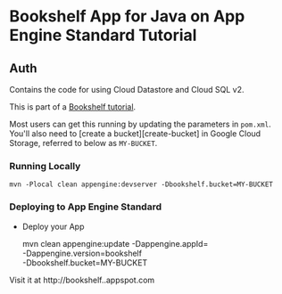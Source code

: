 # Bookshelf App for Java on App Engine Standard Tutorial
## Auth

Contains the code for using Cloud Datastore and Cloud SQL v2.

This is part of a [Bookshelf tutorial](https://cloud.google.com/java/getting-started/tutorial-app).

Most users can get this running by updating the parameters in `pom.xml`. You'll
also need to [create a bucket][create-bucket] in Google Cloud Storage, referred
to below as `MY-BUCKET`.

### Running Locally

    mvn -Plocal clean appengine:devserver -Dbookshelf.bucket=MY-BUCKET

### Deploying to App Engine Standard

* Deploy your App

    mvn clean appengine:update -Dappengine.appId=<your-project-id> \
        -Dappengine.version=bookshelf \
        -Dbookshelf.bucket=MY-BUCKET

Visit it at http://bookshelf.<your-project-id>.appspot.com
